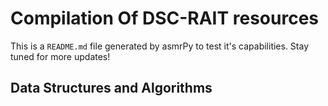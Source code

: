 



# Compilation Of DSC-RAIT resources


This is a ``README.md`` file generated by asmrPy to test it's capabilities. Stay tuned for more updates!
## Data Structures and Algorithms
